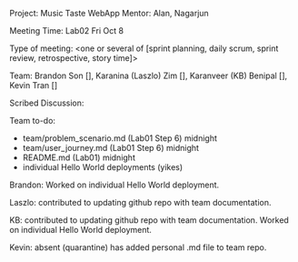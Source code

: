 Project: Music Taste WebApp
Mentor: Alan, Nagarjun

Meeting Time: Lab02 Fri Oct 8

Type of meeting: <one or several of [sprint planning, daily scrum, sprint review, retrospective, story time]>

Team: Brandon Son [], Karanina (Laszlo) Zim [], Karanveer (KB) Benipal [], Kevin Tran []

Scribed Discussion:

Team to-do:
- team/problem_scenario.md (Lab01 Step 6) midnight
- team/user_journey.md (Lab01 Step 6) midnight
- README.md (Lab01) midnight
- individual Hello World deployments (yikes)

Brandon: Worked on individual Hello World deployment.


Laszlo: contributed to updating github repo with team documentation.

KB: contributed to updating github repo with team documentation. Worked on
  individual Hello World deployment.

Kevin: absent (quarantine) has added personal .md file to team repo.
